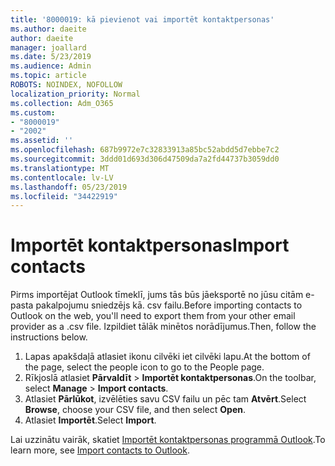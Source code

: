 ```yaml
---
title: '8000019: kā pievienot vai importēt kontaktpersonas'
ms.author: daeite
author: daeite
manager: joallard
ms.date: 5/23/2019
ms.audience: Admin
ms.topic: article
ROBOTS: NOINDEX, NOFOLLOW
localization_priority: Normal
ms.collection: Adm_O365
ms.custom:
- "8000019"
- "2002"
ms.assetid: ''
ms.openlocfilehash: 687b9972e7c32833913a85bc52abdd5d7ebbe7c2
ms.sourcegitcommit: 3ddd01d693d306d47509da7a2fd44737b3059dd0
ms.translationtype: MT
ms.contentlocale: lv-LV
ms.lasthandoff: 05/23/2019
ms.locfileid: "34422919"
---
```

# <a name="import-contacts"></a><span data-ttu-id="e61df-102">Importēt kontaktpersonas</span><span class="sxs-lookup"><span data-stu-id="e61df-102">Import contacts</span></span>

<span data-ttu-id="e61df-103">Pirms importējat Outlook tīmeklī, jums tās būs jāeksportē no jūsu citām e-pasta pakalpojumu sniedzējs kā. csv failu.</span><span class="sxs-lookup"><span data-stu-id="e61df-103">Before importing contacts to Outlook on the web, you'll need to export them from your other email provider as a .csv file.</span></span> <span data-ttu-id="e61df-104">Izpildiet tālāk minētos norādījumus.</span><span class="sxs-lookup"><span data-stu-id="e61df-104">Then, follow the instructions below.</span></span>

1. <span data-ttu-id="e61df-105">Lapas apakšdaļā atlasiet ikonu cilvēki iet cilvēki lapu.</span><span class="sxs-lookup"><span data-stu-id="e61df-105">At the bottom of the page, select the people icon to go to the People page.</span></span>
2. <span data-ttu-id="e61df-106">Rīkjoslā atlasiet **Pārvaldīt** > **Importēt kontaktpersonas**.</span><span class="sxs-lookup"><span data-stu-id="e61df-106">On the toolbar, select **Manage** > **Import contacts**.</span></span>
3. <span data-ttu-id="e61df-107">Atlasiet **Pārlūkot**, izvēlēties savu CSV failu un pēc tam **Atvērt**.</span><span class="sxs-lookup"><span data-stu-id="e61df-107">Select **Browse**, choose your CSV file, and then select **Open**.</span></span>
4. <span data-ttu-id="e61df-108">Atlasiet **Importēt**.</span><span class="sxs-lookup"><span data-stu-id="e61df-108">Select **Import**.</span></span>

<span data-ttu-id="e61df-109">Lai uzzinātu vairāk, skatiet [Importēt kontaktpersonas programmā Outlook](https://support.office.com/article/bb796340-b58a-46c1-90c7-b549b8f3c5f8#ID0EAACAAA=Outlook_on_the_web).</span><span class="sxs-lookup"><span data-stu-id="e61df-109">To learn more, see [Import contacts to Outlook](https://support.office.com/article/bb796340-b58a-46c1-90c7-b549b8f3c5f8#ID0EAACAAA=Outlook_on_the_web).</span></span>

